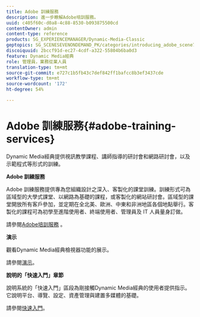 ```yaml
---
title: Adobe 訓練服務
description: 進一步瞭解Adobe培訓服務。
uuid: c405f60c-d0a8-4c88-8530-b093875500cd
contentOwner: admin
content-type: reference
products: SG_EXPERIENCEMANAGER/Dynamic-Media-Classic
geptopics: SG_SCENESEVENONDEMAND_PK/categories/introducing_adobe_scene7
discoiquuid: 2bccf91d-ec27-4cdf-a322-55804b6ba0d3
feature: Dynamic Media經典
role: 管理員，業務從業人員
translation-type: tm+mt
source-git-commit: e727c1b5fb43c7def842ff1bafcc8b3ef3437cde
workflow-type: tm+mt
source-wordcount: '172'
ht-degree: 54%

---
```



# Adobe 訓練服務{#adobe-training-services}

Dynamic Media經典提供視訊教學課程、講師指導的研討會和網路研討會，以及示範程式等形式的訓練。

**Adobe 訓練服務**

Adobe 訓練服務提供專為您組織設計之深入、客製化的課堂訓練。訓練形式可為區域型的大學式課堂、以網路為基礎的課程，或客製化的網站研討會。區域型的課堂開放所有客戶參加，並定期在全北美、歐洲、中東和非洲地區各個地點舉行。客製化的課程可為初學至進階使用者、終端使用者、管理員及 IT 人員量身訂做。

請參閱[Adobe培訓服務](https://training.adobe.com/training.html) [](https://www.adobe.com/go/learn_sc7_trainingrequest_en)。

**演示**

觀看Dynamic Media經典檢視器功能的展示。

請參閱[演示](https://www.adobe.com/solutions/web-experience-management/rich-media-assets-demos.html)。

**說明的「快速入門」章節**

說明系統的「快速入門」區段為剛接觸Dynamic Media經典的使用者提供指示。 它說明平台、導覽、設定、資產管理與建置多媒體的基礎。

請參閱[快速入門](dmc-platform-overview.md)。